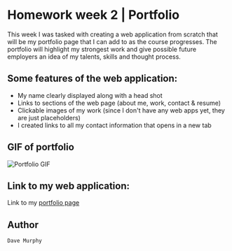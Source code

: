 # Homework week 2 | Portfolio

This week I was tasked with creating a web application from scratch that will be my
portfolio page that I can add to as the course progresses. The portfolio will highlight 
my strongest work and give possible future employers an idea of my talents, skills and thought process.

## Some features of the web application:

* My name clearly displayed along with a head shot
* Links to sections of the web page (about me, work, contact & resume)
* Clickable images of my work (since I don't have any web apps yet, they are just placeholders)
* I created links to all my contact information that opens in a new tab

## GIF of portfolio

![Portfolio GIF](https://murda02.github.io/homework-week-2-dlm/assets/images/portfolio-sm.gif)

## Link to my web application:

Link to my [portfolio page](https://murda02.github.io/homework-week-2-dlm/)

## Author

    Dave Murphy